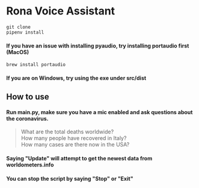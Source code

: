 # Rona Voice Assistant

`git clone`  
`pipenv install` 


#### If you have an issue with installing pyaudio, try installing portaudio first (MacOS)

`brew install portaudio`

#### If you are on Windows, try using the exe under src/dist

## How to use

#### Run main.py, make sure you have a mic enabled and ask questions about the coronavirus.

>What are the total deaths worldwide?  
>How many people have recovered in Italy?  
>How many cases are there now in the USA?

#### Saying "Update" will attempt to get the newest data from worldometers.info  
#### You can stop the script by saying "Stop" or "Exit"
